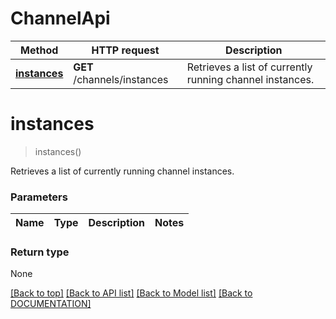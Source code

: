 # ChannelApi

Method | HTTP request | Description
------------ | ------------- | -------------
[**instances**](ChannelApi.md#instances) | **GET** /channels/instances | Retrieves a list of currently running channel instances.


# **instances**
> instances()

Retrieves a list of currently running channel instances.

### Parameters

Name | Type | Description | Notes
------------- | ------------- | ------------- | -------------


### Return type

None

[[Back to top]](#) [[Back to API list]](../../DOCUMENTATION.md#documentation-for-api-endpoints) [[Back to Model list]](../../DOCUMENTATION.md#documentation-for-models) [[Back to DOCUMENTATION]](../../DOCUMENTATION.md)
